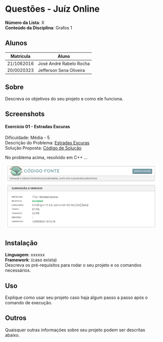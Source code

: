 # Questões - Juíz Online

**Número da Lista**: X<br>
**Conteúdo da Disciplina**: Grafos 1<br>

## Alunos

| Matrícula  | Aluno                               |
| ---------- | ----------------------------------- |
| 21/1062016 | José André Rabelo Rocha |
| 20/0020323 | Jefferson Sena Oliveira         |

## Sobre

Descreva os objetivos do seu projeto e como ele funciona.

## Screenshots

#### Exercício 01 - Estradas Escuras

Dificuldade: Média - 5<br>
Descrição do Problema: [Estradas Escuras](https://judge.beecrowd.com/pt/problems/view/1152)<br>
Solução Proposta: [Código de Solução](https://github.com/projeto-de-algoritmos-2024/Grafos1_QuestoesJuizOnline/blob/master/Estradas_Escuras/estradas_escuras.cpp) 

No problema acima, resolvido em C++ ...

![](assets/estradas_escuras.png)

## Instalação

**Linguagem**: xxxxxx<br>
**Framework**: (caso exista)<br>
Descreva os pré-requisitos para rodar o seu projeto e os comandos necessários.

## Uso

Explique como usar seu projeto caso haja algum passo a passo após o comando de execução.

## Outros

Quaisquer outras informações sobre seu projeto podem ser descritas abaixo.
